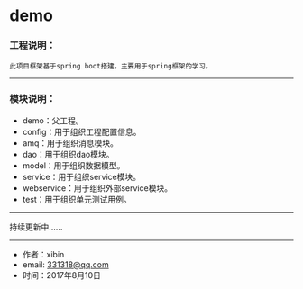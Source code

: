 # demo
### 工程说明：
    此项目框架基于spring boot搭建，主要用于spring框架的学习。
----
### 模块说明：
+ demo：父工程。
+ config：用于组织工程配置信息。
+ amq：用于组织消息模块。
+ dao：用于组织dao模块。
+ model：用于组织数据模型。
+ service：用于组织service模块。
+ webservice：用于组织外部service模块。
+ test：用于组织单元测试用例。






----

持续更新中......


----
+ 作者：xibin
+ email: 331318@qq.com
+ 时间：2017年8月10日
